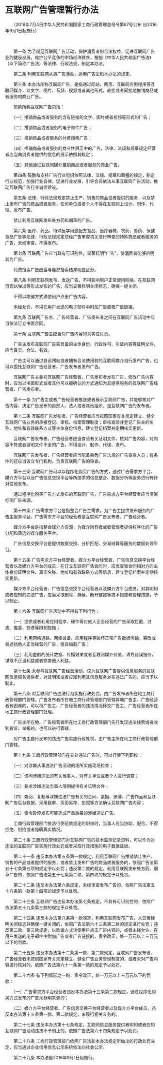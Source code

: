 # 互联网广告管理暂行办法

　　（2016年7月4日中华人民共和国国家工商行政管理总局令第87号公布 自2016年9月1日起施行）

　　

　　第一条 为了规范互联网广告活动，保护消费者的合法权益，促进互联网广告业的健康发展，维护公平竞争的市场经济秩序，根据《中华人民共和国广告法》（以下简称广告法）等法律、行政法规，制定本办法。

　　第二条 利用互联网从事广告活动，适用广告法和本办法的规定。

　　第三条 本办法所称互联网广告，是指通过网站、网页、互联网应用程序等互联网媒介，以文字、图片、音频、视频或者其他形式，直接或者间接地推销商品或者服务的商业广告。

　　前款所称互联网广告包括：

　　（一）推销商品或者服务的含有链接的文字、图片或者视频等形式的广告；

　　（二）推销商品或者服务的电子邮件广告；

　　（三）推销商品或者服务的付费搜索广告；

　　（四）推销商品或者服务的商业性展示中的广告，法律、法规和规章规定经营者应当向消费者提供的信息的展示依照其规定；

　　（五）其他通过互联网媒介推销商品或者服务的商业广告。

　　第四条 鼓励和支持广告行业组织依照法律、法规、规章和章程的规定，制定行业规范，加强行业自律，促进行业发展，引导会员依法从事互联网广告活动，推动互联网广告行业诚信建设。

　　第五条 法律、行政法规规定禁止生产、销售的商品或者提供的服务，以及禁止发布广告的商品或者服务，任何单位或者个人不得在互联网上设计、制作、代理、发布广告。

　　禁止利用互联网发布处方药和烟草的广告。

　　第六条 医疗、药品、特殊医学用途配方食品、医疗器械、农药、兽药、保健食品广告等法律、行政法规规定须经广告审查机关进行审查的特殊商品或者服务的广告，未经审查，不得发布。

　　第七条 互联网广告应当具有可识别性，显著标明“广告”，使消费者能够辨明其为广告。

　　付费搜索广告应当与自然搜索结果明显区分。

　　第八条 利用互联网发布、发送广告，不得影响用户正常使用网络。在互联网页面以弹出等形式发布的广告，应当显著标明关闭标志，确保一键关闭。

　　不得以欺骗方式诱使用户点击广告内容。

　　未经允许，不得在用户发送的电子邮件中附加广告或者广告链接。

　　第九条 互联网广告主、广告经营者、广告发布者之间在互联网广告活动中应当依法订立书面合同。

　　第十条 互联网广告主应当对广告内容的真实性负责。

　　广告主发布互联网广告需具备的主体身份、行政许可、引证内容等证明文件，应当真实、合法、有效。

　　广告主可以通过自设网站或者拥有合法使用权的互联网媒介自行发布广告，也可以委托互联网广告经营者、广告发布者发布广告。

　　互联网广告主委托互联网广告经营者、广告发布者发布广告，修改广告内容时，应当以书面形式或者其他可以被确认的方式通知为其提供服务的互联网广告经营者、广告发布者。

　　第十一条 为广告主或者广告经营者推送或者展示互联网广告，并能够核对广告内容、决定广告发布的自然人、法人或者其他组织，是互联网广告的发布者。

　　第十二条 互联网广告发布者、广告经营者应当按照国家有关规定建立、健全互联网广告业务的承接登记、审核、档案管理制度；审核查验并登记广告主的名称、地址和有效联系方式等主体身份信息，建立登记档案并定期核实更新。

　　互联网广告发布者、广告经营者应当查验有关证明文件，核对广告内容，对内容不符或者证明文件不全的广告，不得设计、制作、代理、发布。

　　互联网广告发布者、广告经营者应当配备熟悉广告法规的广告审查人员；有条件的还应当设立专门机构，负责互联网广告的审查。

　　第十三条 互联网广告可以以程序化购买广告的方式，通过广告需求方平台、媒介方平台以及广告信息交换平台等所提供的信息整合、数据分析等服务进行有针对性地发布。

　　通过程序化购买广告方式发布的互联网广告，广告需求方平台经营者应当清晰标明广告来源。

　　第十四条 广告需求方平台是指整合广告主需求，为广告主提供发布服务的广告主服务平台。广告需求方平台的经营者是互联网广告发布者、广告经营者。

　　媒介方平台是指整合媒介方资源，为媒介所有者或者管理者提供程序化的广告分配和筛选的媒介服务平台。

　　广告信息交换平台是提供数据交换、分析匹配、交易结算等服务的数据处理平台。

　　第十五条 广告需求方平台经营者、媒介方平台经营者、广告信息交换平台经营者以及媒介方平台的成员，在订立互联网广告合同时，应当查验合同相对方的主体身份证明文件、真实名称、地址和有效联系方式等信息，建立登记档案并定期核实更新。

　　媒介方平台经营者、广告信息交换平台经营者以及媒介方平台成员，对其明知或者应知的违法广告，应当采取删除、屏蔽、断开链接等技术措施和管理措施，予以制止。

　　第十六条 互联网广告活动中不得有下列行为：

　　（一）提供或者利用应用程序、硬件等对他人正当经营的广告采取拦截、过滤、覆盖、快进等限制措施；

　　（二）利用网络通路、网络设备、应用程序等破坏正常广告数据传输，篡改或者遮挡他人正当经营的广告，擅自加载广告；

　　（三）利用虚假的统计数据、传播效果或者互联网媒介价值，诱导错误报价，谋取不正当利益或者损害他人利益。

　　第十七条 未参与互联网广告经营活动，仅为互联网广告提供信息服务的互联网信息服务提供者，对其明知或者应知利用其信息服务发布违法广告的，应当予以制止。

　　第十八条 对互联网广告违法行为实施行政处罚，由广告发布者所在地工商行政管理部门管辖。广告发布者所在地工商行政管理部门管辖异地广告主、广告经营者有困难的，可以将广告主、广告经营者的违法情况移交广告主、广告经营者所在地工商行政管理部门处理。

　　广告主所在地、广告经营者所在地工商行政管理部门先行发现违法线索或者收到投诉、举报的，也可以进行管辖。

　　对广告主自行发布的违法广告实施行政处罚，由广告主所在地工商行政管理部门管辖。

　　第十九条 工商行政管理部门在查处违法广告时，可以行使下列职权：

　　（一）对涉嫌从事违法广告活动的场所实施现场检查；

　　（二）询问涉嫌违法的有关当事人，对有关单位或者个人进行调查；

　　（三）要求涉嫌违法当事人限期提供有关证明文件；

　　（四）查阅、复制与涉嫌违法广告有关的合同、票据、账簿、广告作品和互联网广告后台数据，采用截屏、页面另存、拍照等方法确认互联网广告内容；

　　（五）责令暂停发布可能造成严重后果的涉嫌违法广告。

　　工商行政管理部门依法行使前款规定的职权时，当事人应当协助、配合，不得拒绝、阻挠或者隐瞒真实情况。

　　第二十条 工商行政管理部门对互联网广告的技术监测记录资料，可以作为对违法的互联网广告实施行政处罚或者采取行政措施的电子数据证据。

　　第二十一条 违反本办法第五条第一款规定，利用互联网广告推销禁止生产、销售的产品或者提供的服务，或者禁止发布广告的商品或者服务的，依照广告法第五十七条第五项的规定予以处罚；违反第二款的规定，利用互联网发布处方药、烟草广告的，依照广告法第五十七条第二项、第四项的规定予以处罚。

　　第二十二条 违反本办法第六条规定，未经审查发布广告的，依照广告法第五十八条第一款第十四项的规定予以处罚。

　　第二十三条 互联网广告违反本办法第七条规定，不具有可识别性的，依照广告法第五十九条第三款的规定予以处罚。

　　第二十四条 违反本办法第八条第一款规定，利用互联网发布广告，未显著标明关闭标志并确保一键关闭的，依照广告法第六十三条第二款的规定进行处罚；违反第二款、第三款规定，以欺骗方式诱使用户点击广告内容的，或者未经允许，在用户发送的电子邮件中附加广告或者广告链接的，责令改正，处一万元以上三万元以下的罚款。

　　第二十五条 违反本办法第十二条第一款、第二款规定，互联网广告发布者、广告经营者未按照国家有关规定建立、健全广告业务管理制度的，或者未对广告内容进行核对的，依照广告法第六十一条第一款的规定予以处罚。

　　第二十六条 有下列情形之一的，责令改正，处一万元以上三万元以下的罚款：

　　（一）广告需求方平台经营者违反本办法第十三条第二款规定，通过程序化购买方式发布的广告未标明来源的；

　　（二）媒介方平台经营者、广告信息交换平台经营者以及媒介方平台成员，违反本办法第十五条第一款、第二款规定，未履行相关义务的。

　　第二十七条 违反本办法第十七条规定，互联网信息服务提供者明知或者应知互联网广告活动违法不予制止的，依照广告法第六十四条规定予以处罚。

　　第二十八条 工商行政管理部门依照广告法和本办法规定所做出的行政处罚决定，应当通过企业信用信息公示系统依法向社会公示。

　　第二十九条 本办法自2016年9月1日起施行。